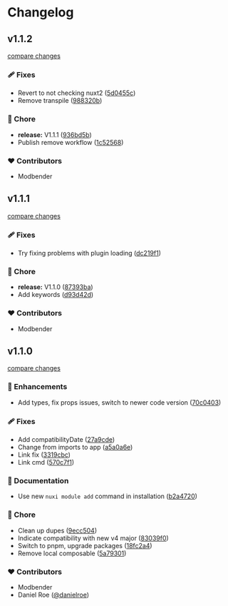 # Changelog



## v1.1.2

[compare changes](https://github.com/modbender/nuxt-snackbar/compare/v1.1.1...v1.1.2)

### 🩹 Fixes

- Revert to not checking nuxt2 ([5d0455c](https://github.com/modbender/nuxt-snackbar/commit/5d0455c))
- Remove transpile ([988320b](https://github.com/modbender/nuxt-snackbar/commit/988320b))

### 🏡 Chore

- **release:** V1.1.1 ([936bd5b](https://github.com/modbender/nuxt-snackbar/commit/936bd5b))
- Publish remove workflow ([1c52568](https://github.com/modbender/nuxt-snackbar/commit/1c52568))

### ❤️ Contributors

- Modbender

## v1.1.1

[compare changes](https://github.com/modbender/nuxt-snackbar/compare/v1.1.0...v1.1.1)

### 🩹 Fixes

- Try fixing problems with plugin loading ([dc219f1](https://github.com/modbender/nuxt-snackbar/commit/dc219f1))

### 🏡 Chore

- **release:** V1.1.0 ([87393ba](https://github.com/modbender/nuxt-snackbar/commit/87393ba))
- Add keywords ([d93d42d](https://github.com/modbender/nuxt-snackbar/commit/d93d42d))

### ❤️ Contributors

- Modbender

## v1.1.0

[compare changes](https://github.com/modbender/nuxt-snackbar/compare/v1.0.4...v1.1.0)

### 🚀 Enhancements

- Add types, fix props issues, switch to newer code version ([70c0403](https://github.com/modbender/nuxt-snackbar/commit/70c0403))

### 🩹 Fixes

- Add compatibilityDate ([27a9cde](https://github.com/modbender/nuxt-snackbar/commit/27a9cde))
- Change from imports to app ([a5a0a6e](https://github.com/modbender/nuxt-snackbar/commit/a5a0a6e))
- Link fix ([3319cbc](https://github.com/modbender/nuxt-snackbar/commit/3319cbc))
- Link cmd ([570c7f1](https://github.com/modbender/nuxt-snackbar/commit/570c7f1))

### 📖 Documentation

- Use new `nuxi module add` command in installation ([b2a4720](https://github.com/modbender/nuxt-snackbar/commit/b2a4720))

### 🏡 Chore

- Clean up dupes ([9ecc504](https://github.com/modbender/nuxt-snackbar/commit/9ecc504))
- Indicate compatibility with new v4 major ([83039f0](https://github.com/modbender/nuxt-snackbar/commit/83039f0))
- Switch to pnpm, upgrade packages ([18fc2a4](https://github.com/modbender/nuxt-snackbar/commit/18fc2a4))
- Remove local composable ([5a79301](https://github.com/modbender/nuxt-snackbar/commit/5a79301))

### ❤️ Contributors

- Modbender 
- Daniel Roe ([@danielroe](http://github.com/danielroe))

